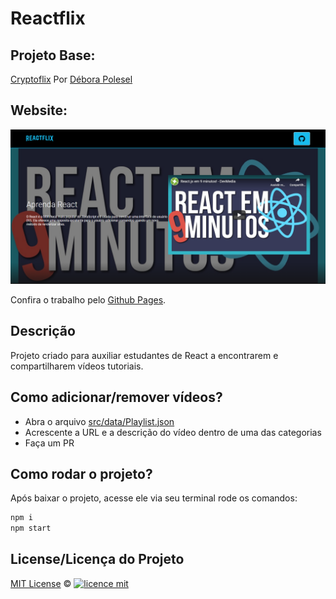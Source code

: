 # Reactflix

## Projeto Base:

[Cryptoflix](https://github.com/deborapolesel/Cryptoflix)
Por [Débora Polesel](https://github.com/deborapolesel)

## Website:

<img alt="Reactflix demo" src="https://github.com/LizzardMedeiros/Reactflix/blob/master/media/demo.png?raw=true" />

Confira o trabalho pelo [Github Pages](https://lizzardmedeiros.github.io/Reactflix/).

## Descrição

Projeto criado para auxiliar estudantes de React a encontrarem e compartilharem vídeos tutoriais.

## Como adicionar/remover vídeos?

- Abra o arquivo [src/data/Playlist.json](https://github.com/LizzardMedeiros/Reactflix/blob/master/src/data/Playlist.json)
- Acrescente a URL e a descrição do vídeo dentro de uma das categorias
- Faça um PR

## Como rodar o projeto?

Após baixar o projeto, acesse ele via seu terminal rode os comandos:

```sh
npm i
npm start
```


## License/Licença do Projeto
[MIT License](./LICENSE) ©
[![licence mit](https://img.shields.io/badge/licence-MIT-blue.svg)](https://github.com/imersao-alura/aluraflix/blob/master/LICENSE)

